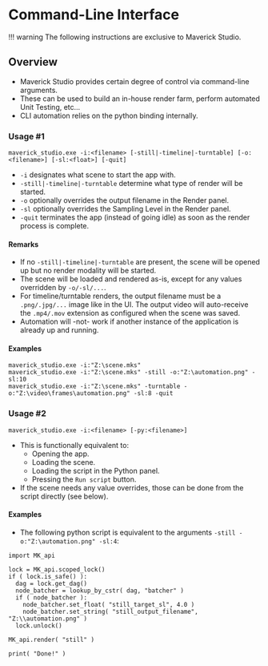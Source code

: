 # Command-Line Interface

!!! warning
    The following instructions are exclusive to Maverick Studio.

## Overview

- Maverick Studio provides certain degree of control via command-line arguments.
- These can be used to build an in-house render farm, perform automated Unit Testing, etc...
- CLI automation relies on the python binding internally.

### Usage #1

```
maverick_studio.exe -i:<filename> [-still|-timeline|-turntable] [-o:<filename>] [-sl:<float>] [-quit]
```

- `-i` designates what scene to start the app with.
- `-still|-timeline|-turntable` determine what type of render will be started.
- `-o` optionally overrides the output filename in the Render panel.
- `-sl` optionally overrides the Sampling Level in the Render panel.
- `-quit` terminates the app (instead of going idle) as soon as the render process is complete.

#### Remarks

- If no `-still|-timeline|-turntable` are present, the scene will be opened up but no render modality will be started.
- The scene will be loaded and rendered as-is, except for any values overridden by `-o/-sl/...`.
- For timeline/turntable renders, the output filename must be a `.png/.jpg/...` image like in the UI. The output video will auto-receive the `.mp4/.mov` extension as configured when the scene was saved.
- Automation will -not- work if another instance of the application is already up and running.

#### Examples

```
maverick_studio.exe -i:"Z:\scene.mks"
maverick_studio.exe -i:"Z:\scene.mks" -still -o:"Z:\automation.png" -sl:10
maverick_studio.exe -i:"Z:\scene.mks" -turntable -o:"Z:\video\frames\automation.png" -sl:8 -quit
```

### Usage #2

```
maverick_studio.exe -i:<filename> [-py:<filename>]
```

- This is functionally equivalent to:
  - Opening the app.
  - Loading the scene.
  - Loading the script in the Python panel.
  - Pressing the `Run script` button.
- If the scene needs any value overrides, those can be done from the script directly (see below).

#### Examples

- The following python script is equivalent to the arguments `-still -o:"Z:\automation.png" -sl:4`:

```
import MK_api

lock = MK_api.scoped_lock()
if ( lock.is_safe() ):
  dag = lock.get_dag()
  node_batcher = lookup_by_cstr( dag, "batcher" )
  if ( node_batcher ):
    node_batcher.set_float( "still_target_sl", 4.0 )
    node_batcher.set_string( "still_output_filename", "Z:\\automation.png" )
  lock.unlock()

MK_api.render( "still" )

print( "Done!" )
```
